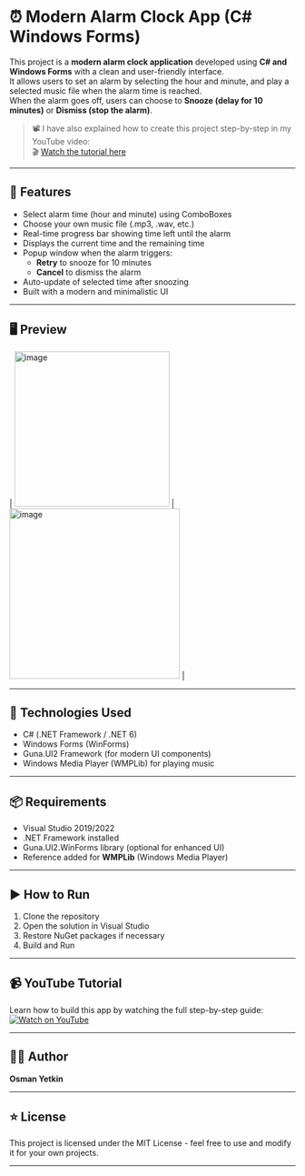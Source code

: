 # ⏰ Modern Alarm Clock App (C# Windows Forms)

This project is a **modern alarm clock application** developed using **C# and Windows Forms** with a clean and user-friendly interface.  
It allows users to set an alarm by selecting the hour and minute, and play a selected music file when the alarm time is reached.  
When the alarm goes off, users can choose to **Snooze (delay for 10 minutes)** or **Dismiss (stop the alarm)**.

> 📽 I have also explained how to create this project step-by-step in my YouTube video:  
> 🎬 [Watch the tutorial here](https://youtu.be/JQ-aMiy1dNs?si=uq5zcgZ4P13Ga1ji)

---

## 🚀 Features

- Select alarm time (hour and minute) using ComboBoxes
- Choose your own music file (.mp3, .wav, etc.)
- Real-time progress bar showing time left until the alarm
- Displays the current time and the remaining time
- Popup window when the alarm triggers:
  - **Retry** to snooze for 10 minutes
  - **Cancel** to dismiss the alarm
- Auto-update of selected time after snoozing
- Built with a modern and minimalistic UI

---

## 🖥 Preview

| <img width="273" alt="image" src="https://github.com/user-attachments/assets/8b6b1cb2-12d9-4faa-9467-5f38048ab7dc" />
| <img width="300" alt="image" src="https://github.com/user-attachments/assets/8b9427c9-0292-4c6e-bc0d-98e5ed426efb" /> |



---

## 🔧 Technologies Used

- C# (.NET Framework / .NET 6)
- Windows Forms (WinForms)
- Guna.UI2 Framework (for modern UI components)
- Windows Media Player (WMPLib) for playing music

---

## 📦 Requirements

- Visual Studio 2019/2022
- .NET Framework installed
- Guna.UI2.WinForms library (optional for enhanced UI)
- Reference added for **WMPLib** (Windows Media Player)

---

## ▶️ How to Run

1. Clone the repository
2. Open the solution in Visual Studio
3. Restore NuGet packages if necessary
4. Build and Run

---

## 📹 YouTube Tutorial

Learn how to build this app by watching the full step-by-step guide:  
[![Watch on YouTube](https://img.youtube.com/vi/JQ-aMiy1dNs/0.jpg)](https://youtu.be/JQ-aMiy1dNs?si=uq5zcgZ4P13Ga1ji)

---

## 🧑‍💻 Author

**Osman Yetkin**  

---

## ⭐ License

This project is licensed under the MIT License - feel free to use and modify it for your own projects.

---
